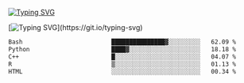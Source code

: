 [![Typing SVG](https://readme-typing-svg.demolab.com?font=Fira+Code&duration=1&pause=1000&center=true&vCenter=true&width=435&lines=Ivy+Streeter)](https://git.io/typing-svg)

[![Typing SVG](https://readme-typing-svg.demolab.com?font=Fira+Code&pause=1000&center=true&width=435&lines=Hello%2C+nice+to+meet+you!;I+am+a+researcher+in+biotech.;I+am+interested+in+bioinformatics.;I+am+self-taught+and+love+learning.;Feel+free+to+reach+out!)](https://git.io/typing-svg)
<!--START_SECTION:waka-->

```txt
Bash                         ███████████████▓░░░░░░░░░   62.09 %
Python                       ████▓░░░░░░░░░░░░░░░░░░░░   18.18 %
C++                          █░░░░░░░░░░░░░░░░░░░░░░░░   04.07 %
R                            ▒░░░░░░░░░░░░░░░░░░░░░░░░   01.13 %
HTML                         ░░░░░░░░░░░░░░░░░░░░░░░░░   00.34 %
```

<!--END_SECTION:waka-->
